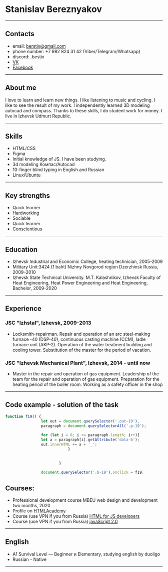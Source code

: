 # Stanislav Bereznyakov

---

## Contacts

* email: berstix@gmail.com
* phone number: +7 982 824 31 42  (Viber/Telegram/Whatsapp)
* discord: .bestix
* [VK](https://vk.com/berstix)
* [Facebook](https://www.facebook.com/berstix)

---

## About me

I love to learn and learn new things. I like listening to music and cycling. I like to see the result of my work.
I independently learned 3D modeling autocad and compass. Thanks to these skills, I do student work for money.
I live in Izhevsk Udmurt Republic.

---

## Skills

* HTML/CSS
* Figma
* Initial knowledge of JS. I have been studying.
* 3d modeling Компас/Аutocad
* 10-finger blind typing in English and Russian
* Linux/Ubuntu

---

## Key strengths

* Quick learner
* Hardworking
* Sociable
* Quick learner
* Conscientious

---

## Education

* Izhevsk Industrial and Economic College, heating technician, 2005-2009
* Military Unit:3424 (1 baht) Nizhny Novgorod region Dzerzhinsk Russia, 2009–2010
* Izhevsk State Technical University. M.T. Kalashnikov, Izhevsk
Faculty of Heat Engineering, Heat Power Engineering and Heat Engineering, Bachelor, 2009-2020


---

## Experience

### JSC "Izhstal", Izhevsk, 2009-2013 

* Locksmith-repairman. Repair and operation of an arc steel-making furnace -40 (DSP-40), continuous casting machine (CCM), ladle furnace unit (AKP-2). Operation of the water treatment building and cooling tower. Substitution of the master for the period of vacation.

### JSC "Izhevsk Mechanical Plant", Izhevsk, 2014 - until now

* Master in the repair and operation of gas equipment. Leadership of the team for the repair and operation of gas equipment. Preparation for the heating period of the boiler room. Working as a safety officer in the shop

---

## Code example - solution of the task

```javascript 
function f19() {
                let out = document.querySelector('.out-19'),
                paragraph = document.querySelectorAll('.p-19');
                                            
                for (let i = 0; i <= paragraph.length; i++){
                let a = paragraph[i].getAttribute('data-b');
                out.innerHTML += a + '_';
                            }
                                    
                                    
                        }
                                    
                document.querySelector('.b-19').onclick = f19;
```
## Courses:

* Professional development course MBEU web design and development two months, 2020
* Profile on [HTMLAcademy](https://htmlacademy.ru/profile/berstix)
* Course (use VPN if you from Russia) [HTML for JS developers](https://cabinet.itgid.info/ru/certificate/6s3cf8722r3b)
* Course (use VPN if you from Russia) [javaScript 2.0](https://cabinet.itgid.info/ru/certificate/6s3cf8722r3b)

---
## English

* A1 Survival Level — Beginner и Elementary, studying english by duoligo
* Russian - Native
---
